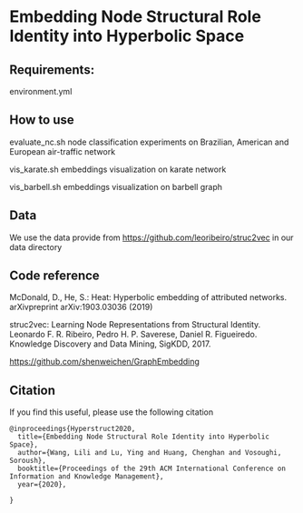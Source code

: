 # Embedding Node Structural Role Identity into Hyperbolic Space


## Requirements:
environment.yml

## How to use

evaluate_nc.sh   node classification experiments on Brazilian, American and European air-traffic network

vis_karate.sh    embeddings visualization on karate network

vis_barbell.sh   embeddings visualization on barbell graph

## Data
We use the data provide from https://github.com/leoribeiro/struc2vec in our data directory

## Code reference
McDonald, D., He, S.: Heat: Hyperbolic embedding of attributed networks. arXivpreprint arXiv:1903.03036 (2019)

struc2vec: Learning Node Representations from Structural Identity. Leonardo F. R. Ribeiro, Pedro H. P. Saverese, Daniel R. Figueiredo.
Knowledge Discovery and Data Mining, SigKDD, 2017.

https://github.com/shenweichen/GraphEmbedding


## Citation

If you find this useful, please use the following citation
```
@inproceedings{Hyperstruct2020,
  title={Embedding Node Structural Role Identity into Hyperbolic Space},
  author={Wang, Lili and Lu, Ying and Huang, Chenghan and Vosoughi, Soroush},
  booktitle={Proceedings of the 29th ACM International Conference on Information and Knowledge Management},
  year={2020},

}
